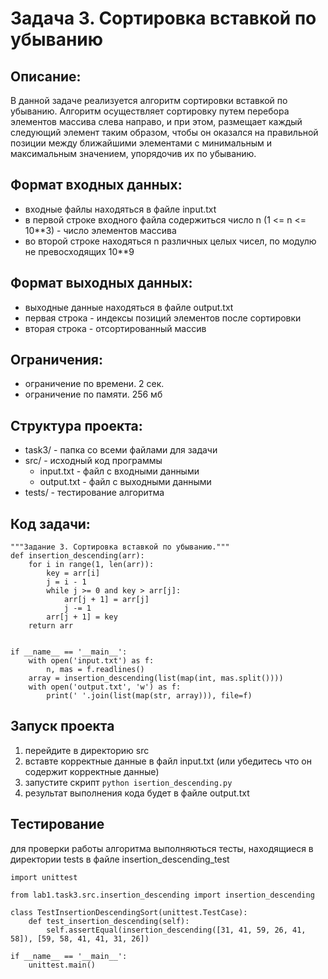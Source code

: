 Задача 3. Сортировка вставкой по убыванию
================================
Описание:
--------------------------------
В данной задаче реализуется алгоритм сортировки вставкой по убыванию. Алгоритм осуществляет сортировку путем перебора элементов массива слева направо, и при этом, размещает каждый следующий элемент таким образом, чтобы он оказался на правильной позиции между ближайшими элементами с минимальным и максимальным значением, упорядочив их по убыванию.

Формат входных данных:
------------------------------
* входные файлы находяться в файле input.txt
* в первой строке входного файла содержиться число n (1 <= n <= 10**3) - число элементов массива
* во второй строке находяться n различных целых чисел, по модулю не превосходящих 10**9

Формат выходных данных:
--------------------
* выходные данные находяться в файле output.txt
* первая строка - индексы позиций элементов после сортировки
* вторая строка - отсортированный массив

  
Ограничения:
--------
* ограничение по времени. 2 сек.
* ограничение по памяти. 256 мб

Структура проекта:
-------
* task3/ - папка со всеми файлами для задачи
* src/ - исходный код программы
    * input.txt - файл с входными данными
    * output.txt - файл с выходными данными
* tests/ - тестирование алгоритма

Код задачи:
---------
```
"""Задание 3. Сортировка вставкой по убыванию."""
def insertion_descending(arr):
    for i in range(1, len(arr)):
        key = arr[i]
        j = i - 1
        while j >= 0 and key > arr[j]:
            arr[j + 1] = arr[j]
            j -= 1
        arr[j + 1] = key
    return arr


if __name__ == '__main__':
    with open('input.txt') as f:
        n, mas = f.readlines()
    array = insertion_descending(list(map(int, mas.split())))
    with open('output.txt', 'w') as f:
        print(' '.join(list(map(str, array))), file=f)
```

Запуск проекта
--------
1. перейдите в директорию src
2. вставте корректные данные в файл input.txt (или убедитесь что он содержит корректные данные)
3. запустите скрипт ```python isertion_descending.py```
4. результат выполнения кода будет в файле output.txt

Тестирование
----------
для проверки работы алгоритма выполняються тесты, находящиеся в директории tests в файле insertion_descending_test

```
import unittest

from lab1.task3.src.insertion_descending import insertion_descending

class TestInsertionDescendingSort(unittest.TestCase):
    def test_insertion_descending(self):
        self.assertEqual(insertion_descending([31, 41, 59, 26, 41, 58]), [59, 58, 41, 41, 31, 26])

if __name__ == '__main__':
    unittest.main()
```